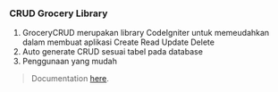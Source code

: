 ### CRUD Grocery Library
1. GroceryCRUD merupakan library CodeIgniter untuk memeudahkan dalam membuat aplikasi Create Read Update Delete
2. Auto generate CRUD sesuai tabel pada database
3. Penggunaan yang mudah
> Documentation [here](https://www.grocerycrud.com/).
